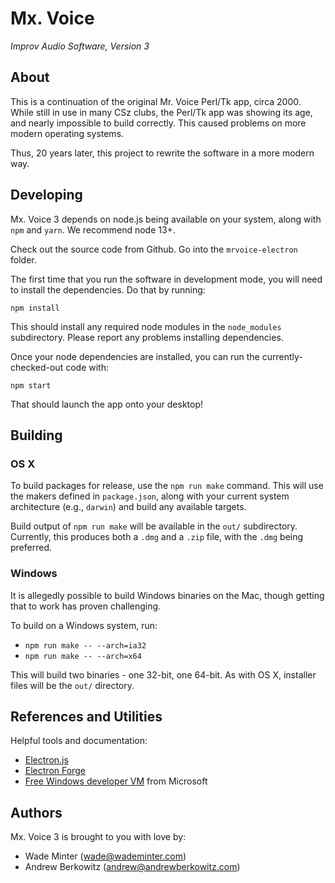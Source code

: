 # Mx. Voice
*Improv Audio Software, Version 3*

## About

This is a continuation of the original Mr. Voice Perl/Tk app, circa 2000. While still in use in many CSz clubs, the Perl/Tk app was showing its age, and nearly impossible to build correctly. This caused problems on more modern operating systems.

Thus, 20 years later, this project to rewrite the software in a more modern way.

## Developing

Mx. Voice 3 depends on node.js being available on your system, along with `npm` and `yarn`. We recommend node 13+.

Check out the source code from Github. Go into the `mrvoice-electron` folder.

The first time that you run the software in development mode, you will need to install the dependencies. Do that by running:

`npm install`

This should install any required node modules in the `node_modules` subdirectory. Please report any problems installing dependencies.

Once your node dependencies are installed, you can run the currently-checked-out code with:

`npm start`

That should launch the app onto your desktop!


## Building

### OS X

To build packages for release, use the `npm run make` command. This will use the makers defined in `package.json`, along with your current system architecture (e.g., `darwin`) and build any available targets.

Build output of `npm run make` will be available in the `out/` subdirectory. Currently, this produces both a `.dmg` and a `.zip` file, with the `.dmg` being preferred.

### Windows

It is allegedly possible to build Windows binaries on the Mac, though getting that to work has proven challenging.

To build on a Windows system, run:

* `npm run make -- --arch=ia32`
* `npm run make -- --arch=x64`

This will build two binaries - one 32-bit, one 64-bit. As with OS X, installer files will be the `out/` directory.

## References and Utilities

Helpful tools and documentation:
* [Electron.js](https://www.electronjs.org)
* [Electron Forge](https://www.electronforge.io)
* [Free Windows developer VM](https://developer.microsoft.com/en-us/windows/downloads/virtual-machines/) from Microsoft

## Authors
Mx. Voice 3 is brought to you with love by:
* Wade Minter (<wade@wademinter.com>)
* Andrew Berkowitz (<andrew@andrewberkowitz.com>)
